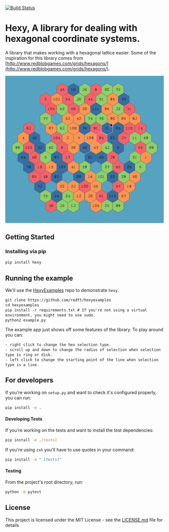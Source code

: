 [![Build Status](https://travis-ci.org/RedFT/Hexy.svg?branch=master)](https://travis-ci.org/RedFT/Hexy)

# Hexy, A library for dealing with hexagonal coordinate systems.

A library that makes working with a hexagonal lattice easier. Some of the inspiration for this library comes from [http://www.redblobgames.com/grids/hexagons/](http://www.redblobgames.com/grids/hexagons/).

![Alt text](/Hexy.gif?raw=true "Short Demo")

## Getting Started

### Installing via pip

```bash
pip install hexy
```

## Running the example

We'll use the [HexyExamples](https://github.com/redft/hexyexamples) repo to demonstrate
`hexy`.

```
git clone https://github.com/redft/hexyexamples
cd hexyexamples
pip install -r requirements.txt # If you're not using a virtual environment, you might need to use sudo.
python2 example.py
```

The example app just shows off some features of the library. To play around you can:

```
- right click to change the hex selection type. 
- scroll up and down to change the radius of selection when selection type is ring or disk.
- left click to change the starting point of the line when selection type is a line.
```

## For developers

If you're working on `setup.py` and want to check it's configured properly, you can run:

```bash
pip install -e .
```

#### Developing Tests

If you're working on the tests and want to install the test dependencies:

```bash
pip install -e .[tests]
```

If you're using `zsh` you'll have to use quotes in your command:

```zsh
pip install -e ".[tests]"
```

#### Testing

From the project's root directory, run:

```bash
python -m pytest
```

## License

This project is licensed under the MIT License - see the [LICENSE.md](LICENSE.md) file for details

